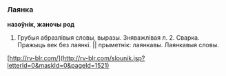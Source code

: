 ### Лаянка
**назоўнік, жаночы род**

1. Грубыя абразлівыя словы, выразы. Зняважлівая л. 2. Сварка. Пражыць век без лаянкі. || прыметнік: лаянкавы. Лаянкавыя словы.

<a rel="author">[http://rv-blr.com/](http://rv-blr.com/slounik.jsp?letterId=0&maskId=0&pageId=1521)</a>
